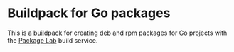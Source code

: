 # Buildpack for Go packages

This is a [buildpack][buildpack] for creating [deb][deb] and
[rpm][RPM] packages for [Go][go] projects with the [Package
Lab][packagelab] build service.

[buildpack]: https://packagelab.com/docs/buildpacks
[deb]: https://wiki.debian.org/Packaging
[go]: http://golang.org/
[packagelab]: https://packagelab.com/
[rpm]: http://www.rpm.org/
